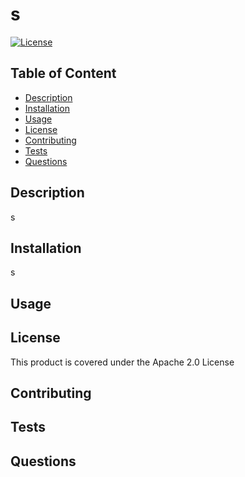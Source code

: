 # s

[![License](https://img.shields.io/badge/License-Apache_2.0-blue.svg)](https://opensource.org/license/Apache-2.0)

## Table of Content

- [Description](#description)
- [Installation](#installation)
- [Usage](#usage)
- [License](#license)
- [Contributing](#contributing)
- [Tests](#tests)
- [Questions](#questions)

## Description
s

## Installation
s

## Usage

## License
This product is covered under the Apache 2.0 License

## Contributing

## Tests

## Questions
